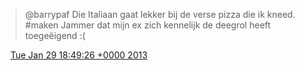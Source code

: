 > @barrypaf Die Italiaan gaat lekker bij de verse pizza die ik kneed\. \#maken Jammer dat mijn ex zich kennelijk de deegrol heeft toegeëigend :\(

<img src="../../media/tweet.ico" width="12" /> [Tue Jan 29 18:49:26 +0000 2013](https://twitter.com/DromerDenker/status/296329219628228609)